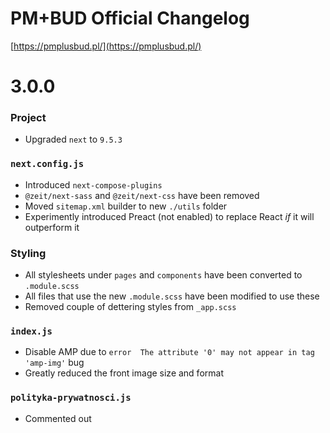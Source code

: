 # PM+BUD Official Changelog

[https://pmplusbud.pl/](https://pmplusbud.pl/)

# 3.0.0

### Project

- Upgraded `next` to `9.5.3`

### `next.config.js`

- Introduced `next-compose-plugins`
- `@zeit/next-sass` and `@zeit/next-css` have been removed
- Moved `sitemap.xml` builder to new `./utils` folder
- Experimently introduced Preact (not enabled) to replace React *if* it will outperform it

### Styling

- All stylesheets under `pages` and `components` have been converted to `.module.scss`
- All files that use the new `.module.scss` have been modified to use these
- Removed couple of dettering styles from `_app.scss`

### `index.js`

- Disable AMP due to `error  The attribute '0' may not appear in tag 'amp-img'` bug
- Greatly reduced the front image size and format

### `polityka-prywatnosci.js`

- Commented out